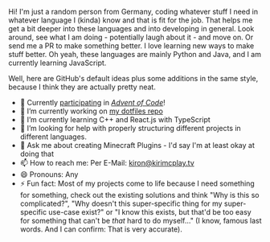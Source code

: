 Hi!
I'm just a random person from Germany, coding whatever stuff I need in whatever language I (kinda) know and that is fit for the job.
That helps me get a bit deeper into these languages and into developing in general.
Look around, see what I am doing - potentially laugh about it - and move on.
Or send me a PR to make something better.
I love learning new ways to make stuff better.
Oh yeah, these languages are mainly Python and Java, and I am currently learning JavaScript.

Well, here are GitHub's default ideas plus some additions in the same style, because I think they are actually pretty neat.

- 🎄 Currently [participating](https://github.com/kiriDevs/adventofcode) in [*Advent of Code*](https://adventofcode.com)!
- 🔭 I’m currently working on [my dotfiles repo](https://github.com/kiriDevs/dotfiles)
- 🌱 I’m currently learning C++ and React.js with TypeScript
- 🤔 I’m looking for help with properly structuring different projects in different languages.
- 💬 Ask me about creating Minecraft Plugins - I'd say I'm at least okay at doing that
- 📫 How to reach me: Per E-Mail: [kiron@kirimcplay.tv](mailto:kiron@kirimcplay.tv)
- 😄 Pronouns: Any
- ⚡ Fun fact: Most of my projects come to life because I need something for something, check out the existing solutions and think "Why is this so complicated?", "Why doesn't this super-specific thing for my super-specific use-case exist?" or "I know this exists, but that'd be too easy for something that can't be *that* hard to do myself..." (I know, famous last words. And I can confirm: That is very accurate).
